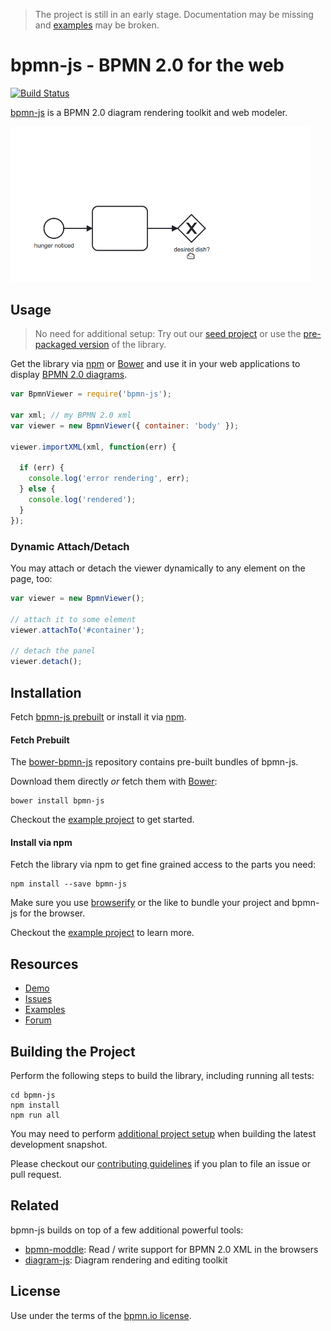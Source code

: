 > The project is still in an early stage. Documentation may be missing and [examples](https://github.com/bpmn-io/bpmn-js-examples) may be broken.

# bpmn-js - BPMN 2.0 for the web

[![Build Status](https://travis-ci.org/bpmn-io/bpmn-js.svg?branch=master)](https://travis-ci.org/bpmn-io/bpmn-js)

[bpmn-js](https://github.com/bpmn-io/bpmn-js) is a BPMN 2.0 diagram rendering toolkit and web modeler.

[<img src="https://raw.githubusercontent.com/bpmn-io/bpmn-js/master/resources/screencast.gif" alt="bpmn-js in action" width="480px" />](http://demo.bpmn.io/s/start)


## Usage

> No need for additional setup: Try out our [seed project](https://github.com/bpmn-io/bpmn-js-seed) or use the [pre-packaged version](https://github.com/bpmn-io/bower-bpmn-js) of the library.

Get the library via [npm](http://npmjs.org) or [Bower](http://bower.io/) and use it in your web applications to display [BPMN 2.0 diagrams](http://www.bpmn.org/).


```javascript
var BpmnViewer = require('bpmn-js');

var xml; // my BPMN 2.0 xml
var viewer = new BpmnViewer({ container: 'body' });

viewer.importXML(xml, function(err) {

  if (err) {
    console.log('error rendering', err);
  } else {
    console.log('rendered');
  }
});
```

### Dynamic Attach/Detach

You may attach or detach the viewer dynamically to any element on the page, too:

```javascript
var viewer = new BpmnViewer();

// attach it to some element
viewer.attachTo('#container');

// detach the panel
viewer.detach();
```

## Installation

Fetch [bpmn-js prebuilt](https://github.com/bpmn-io/bower-bpmn-js) or install it via [npm](https://www.npmjs.com/package/bpmn-js).


#### Fetch Prebuilt

The [bower-bpmn-js](https://github.com/bpmn-io/bower-bpmn-js) repository contains pre-built bundles of bpmn-js. 

Download them directly _or_ fetch them with [Bower](http://bower.io/):

```
bower install bpmn-js
```

Checkout the [example project](https://github.com/bpmn-io/bpmn-js-examples/tree/master/simple-bower) to get started.


#### Install via npm

Fetch the library via npm to get fine grained access to the parts you need:

```
npm install --save bpmn-js
```

Make sure you use [browserify](http://browserify.org) or the like to bundle your project and bpmn-js for the browser.

Checkout the [example project](https://github.com/bpmn-io/bpmn-js-examples/tree/master/simple-commonjs) to learn more.


## Resources

*   [Demo](http://demo.bpmn.io)
*   [Issues](https://github.com/bpmn-io/bpmn-js/issues)
*   [Examples](https://github.com/bpmn-io/bpmn-js-examples)
*   [Forum](https://forum.bpmn.io)


## Building the Project

Perform the following steps to build the library, including running all tests:

```
cd bpmn-js
npm install
npm run all
```

You may need to perform [additional project setup](https://github.com/bpmn-io/bpmn-js/blob/master/docs/project/SETUP.md) when building the latest development snapshot.

Please checkout our [contributing guidelines](https://github.com/bpmn-io/bpmn-js/blob/master/CONTRIBUTING.md) if you plan to file an issue or pull request.


## Related

bpmn-js builds on top of a few additional powerful tools:

* [bpmn-moddle](https://github.com/bpmn-io/bpmn-moddle): Read / write support for BPMN 2.0 XML in the browsers
* [diagram-js](https://github.com/bpmn-io/diagram-js): Diagram rendering and editing toolkit


## License

Use under the terms of the [bpmn.io license](http://bpmn.io/license).
